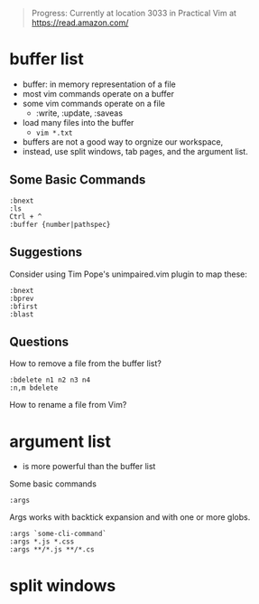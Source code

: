 
> Progress: Currently at location 3033 in Practical Vim at https://read.amazon.com/ 


# buffer list

* buffer: in memory representation of a file
* most vim commands operate on a buffer
* some vim commands operate on a file
  * :write, :update, :saveas
* load many files into the buffer
  * `vim *.txt`
* buffers are not a good way to orgnize our workspace,
* instead, use split windows, tab pages, and the argument list.

## Some Basic Commands

    :bnext
    :ls
    Ctrl + ^
    :buffer {number|pathspec} 

## Suggestions

Consider using Tim Pope's unimpaired.vim plugin to map these: 

    :bnext
    :bprev
    :bfirst
    :blast
  
## Questions

How to remove a file from the buffer list?

    :bdelete n1 n2 n3 n4
    :n,m bdelete

How to rename a file from Vim?

# argument list 

* is more powerful than the buffer list

Some basic commands

    :args

Args works with backtick expansion and with one or more globs.

    :args `some-cli-command`
    :args *.js *.css
    :args **/*.js **/*.cs

# split windows
